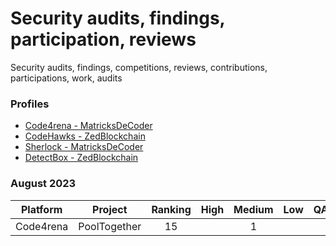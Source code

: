 # Security audits, findings, participation, reviews 
Security audits, findings, competitions, reviews, contributions, participations, work, audits 

### Profiles 
* [Code4rena - MatricksDeCoder](https://code4rena.com/@MatricksDeCoder)
* [CodeHawks - ZedBlockchain](https://www.codehawks.com/profile/clk6kgukh0008ld088n5wns9l)
* [Sherlock - MatricksDeCoder](https://audits.sherlock.xyz/judging-leaderboard)
* [DetectBox - ZedBlockchain](https://app.detectbox.io/profile/ZedBlockchain)

### August 2023 
 | Platform     | Project        | Ranking | High   | Medium | Low    | QA/Informational | Gas    | Earnings |
 |  :-----:     | :-----:        |:-----:  |:-----: |:-----: |:-----: | :-----:          | :-----:| :-----:  |
 | Code4rena    | PoolTogether   |     15  |        |    1   |        |                  |        | $476.00  |
